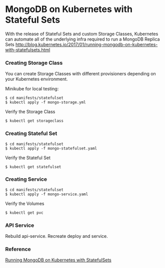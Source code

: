 # MongoDB on Kubernetes with Stateful Sets
With the release of Stateful Sets and custom Storage Classes, Kubernetes can automate all of the underlying infra required to run a MongoDB Replica Sets
http://blog.kubernetes.io/2017/01/running-mongodb-on-kubernetes-with-statefulsets.html

### Creating Storage Class
You can create Storage Classes with different provisioners depending on your Kubernetes environment.

Minikube for local testing:
```
$ cd manifests/statefulset
$ kubectl apply -f mongo-storage.yml
```

Verify the Storage Class
```
$ kubectl get storageclass
```

### Creating Stateful Set
```
$ cd manifests/statefulset
$ kubectl apply -f mongo-statefulset.yaml
```

Verify the Stateful Set
```
$ kubectl get statefulset
```


### Creating Service
```
$ cd manifests/statefulset
$ kubectl apply -f mongo-service.yaml
```

Verify the Volumes
```
$ kubectl get pvc
```

### API Service
Rebuild api-service.
Recreate deploy and service.

### Reference
[Running MongoDB on Kubernetes with StatefulSets](https://github.com/cvallance/mongo-k8s-sidecar/tree/master/example/StatefulSet)